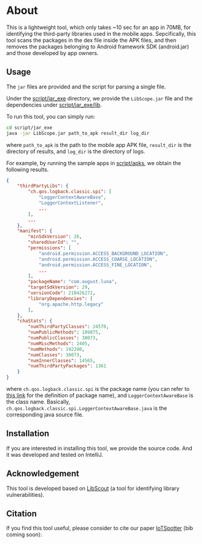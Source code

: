 # About

This is a lightweight tool, which only takes ~10 sec for an app in 70MB, for identifying the third-party libraries used in the mobile apps.
Sepcifically, this tool scans the packages in the dex file inside the APK files, 
and then removes the packages belonging to Android framework SDK
(android.jar) and those developed by app owners.

## Usage

The `jar` files are provided and the script for parsing a single file.

Under the [script/jar_exe](script/jar_exe) directory, we provide 
the `LibScope.jar` file and the dependencies under [script/jar_exe/lib](script/jar_exe/lib).

To run this tool, you can simply run:

```bash
cd script/jar_exe
java -jar LibScope.jar path_to_apk result_dir log_dir
```

where `path_to_apk` is the path to the mobile app APK file, `result_dir` is the directory of results, 
and `log_dir` is the directory of logs.

For example, by running the sample apps in [script/apks](script/apks), we obtain the following results.
```json
{
    "thirdPartyLibs": {
        "ch.qos.logback.classic.spi": [
            "LoggerContextAwareBase",
            "LoggerContextListener",
            ...
        ],
        ...
    },
    "manifest": {
        "minSdkVersion": 26,
        "sharedUserId": "",
        "permissions": [
            "android.permission.ACCESS_BACKGROUND_LOCATION",
            "android.permission.ACCESS_COARSE_LOCATION",
            "android.permission.ACCESS_FINE_LOCATION",
            ...
        ],
        "packageName": "com.august.luna",
        "targetSdkVersion": 29,
        "versionCode": 210426272,
        "libraryDependencies": [
            "org.apache.http.legacy"
        ],
    },
    "chaStats": {
        "numThirdPartyClasses": 24570,
        "numPublicMethods": 189875,
        "numPublicClasses": 30073,
        "numMiscMethods": 2405,
        "numMethods": 192280,
        "numClasses": 30073,
        "numInnerClasses": 14565,
        "numThirdPartyPackages": 1361
    }
}
```
where `ch.qos.logback.classic.spi` is the package name (you can refer to [this link](https://docs.oracle.com/javase/tutorial/java/concepts/package.html) for the definition of package name), and `LoggerContextAwareBase` is the class name. Basically, `ch.qos.logback.classic.spi.LoggerContextAwareBase.java` is the corresponding java source file.

## Installation

If you are interested in installing this tool, we provide the source code. And it was developed and tested on IntelliJ.

## Acknowledgement

This tool is developed based on [LibScout](https://github.com/reddr/LibScout) (a tool for identifying library vulnerabilities).

## Citation

If you find this tool useful, please consider to cite our paper [IoTSpotter](https://www.adwaitnadkarni.com/downloads/manandhar-ccs22.pdf) (bib coming soon):

```plaintext

```